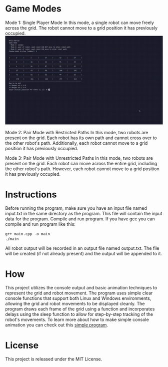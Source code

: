 # Game Modes
 
Mode 1: Single Player Mode
In this mode, a single robot can move freely across the grid.
The robot cannot move to a grid position it has previously occupied.
![SingleMode](images/singleMode.gif)
  
Mode 2: Pair Mode with Restricted Paths
In this mode, two robots are present on the grid.
Each robot has its own path and cannot cross over to the other robot's path.
Additionally, each robot cannot move to a grid position it has previously occupied.
  
Mode 3: Pair Mode with Unrestricted Paths
In this mode, two robots are present on the grid.
Each robot can move across the entire grid, including the other robot's path.
However, each robot cannot move to a grid position it has previously occupied.

# Instructions
Before running the program, make sure you have an input file named input.txt in the same directory as the program. This file will contain the input data for the program.
Compile and run program. If you have gcc you can compile and run program like this:
```
g++ main.cpp -o main
./main
```
All robot output will be recorded in an output file named output.txt. The file will be created (if not already present) and the output will be appended to it.
    
    

# How
This project utilizes the console output and basic animation techniques to represent the grid and robot movement. The program uses simple clear console functions that support both Linux and Windows environments, allowing the grid and robot movements to be displayed cleanly.
The program draws each frame of the grid using a function and incorporates delays using the sleep function to allow for step-by-step tracking of the robot's movements.
To learn more about how to make simple console animation you can check out this [simple program](http://paste4btc.com/Lu9Cvpd9).

# License
This project is released under the MIT License.


